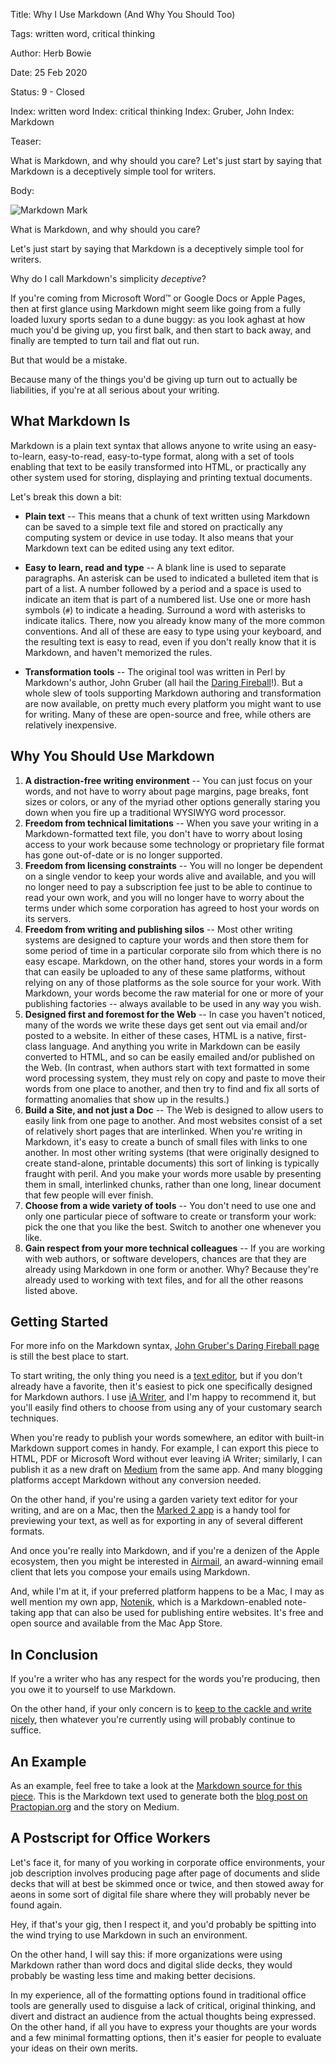 Title:  Why I Use Markdown (And Why You Should Too) 

Tags:   written word, critical thinking

Author: Herb Bowie

Date:   25 Feb 2020

Status: 9 - Closed

Index:  written word
Index:  critical thinking
Index:  Gruber, John
Index:  Markdown

Teaser: 

What is Markdown, and why should you care? Let's just start by saying that Markdown is a deceptively simple tool for writers.  

Body: 

<p><img src="../../images/markdown.png" alt="Markdown Mark" title="Markdown Mark" /></p>
 
What is Markdown, and why should you care?

Let's just start by saying that Markdown is a deceptively simple tool for writers. 

Why do I call Markdown's simplicity *deceptive*?

If you're coming from Microsoft Word&trade; or Google Docs or Apple Pages, then at first glance using Markdown might seem like going from a fully loaded luxury sports sedan to a dune buggy: as you look aghast at how much you'd be giving up, you first balk, and then start to back away, and finally are tempted to turn tail and flat out run. 

But that would be a mistake. 

Because many of the things you'd be giving up turn out to actually be liabilities, if you're at all serious about your writing. 

## What Markdown Is

Markdown is a plain text syntax that allows anyone to write using an easy-to-learn, easy-to-read, easy-to-type format, along with a set of tools enabling that text to be easily transformed into HTML, or practically any other system used for storing, displaying and printing textual documents. 

Let's break this down a bit:

* **Plain text** -- This means that a chunk of text written using Markdown can be saved to a simple text file and stored on practically any computing system or device in use today. It also means that your Markdown text can be edited using any text editor. 

* **Easy to learn, read and type** -- A blank line is used to separate paragraphs. An asterisk can be used to indicated a bulleted item that is part of a list. A number followed by a period and a space is used to indicate an item that is part of a numbered list. Use one or more hash symbols (`#`) to indicate a heading. Surround a word with asterisks to indicate italics. There, now you already know many of the more common conventions. And all of these are easy to type using your keyboard, and the resulting text is easy to read, even if you don't really know that it is Markdown, and haven't memorized the rules. 

* **Transformation tools** -- The original tool was written in Perl by Markdown's author, John Gruber (all hail the [Daring Fireball](https://daringfireball.net)!). But a whole slew of tools supporting Markdown authoring and transformation are now available, on pretty much every platform you might want to use for writing. Many of these are open-source and free, while others are relatively inexpensive.  

## Why You Should Use Markdown

1. **A distraction-free writing environment** -- You can just focus on your words, and not have to worry about page margins, page breaks, font sizes or colors, or any of the myriad other options generally staring you down when you fire up a traditional WYSIWYG word processor. 
2. **Freedom from technical limitations** -- When you save your writing in a Markdown-formatted text file, you don't have to worry about losing access to your work because some technology or proprietary file format has gone out-of-date or is no longer supported. 
3. **Freedom from licensing constraints** -- You will no longer be dependent on a single vendor to keep your words alive and available, and you will no longer need to pay a subscription fee just to be able to continue to read your own work, and you will no longer have to worry about the terms under which some corporation has agreed to host your words on its servers. 
4. **Freedom from writing and publishing silos** -- Most other writing systems are designed to capture your words and then store them for some period of time in a particular corporate silo from which there is no easy escape. Markdown, on the other hand, stores your words in a form that can easily be uploaded to any of these same platforms, without relying on any of those platforms as the sole source for your work. With Markdown, your words become the raw material for one or more of your publishing factories -- always available to be used in any way you wish. 
5. **Designed first and foremost for the Web** -- In case you haven't noticed, many of the words we write these days get sent out via email and/or posted to a website. In either of these cases, HTML is a native, first-class language. And anything you write in Markdown can be easily converted to HTML, and so can be easily emailed and/or published on the Web. (In contrast, when authors start with text formatted in some word processing system, they must rely on copy and paste to move their words from one place to another, and then try to find and fix all sorts of formatting anomalies that show up in the results.)
6. **Build a Site, and not just a Doc** -- The Web is designed to allow users to easily link from one page to another. And most websites consist of a set of relatively short pages that are interlinked. When you're writing in Markdown, it's easy to create a bunch of small files with links to one another. In most other writing systems (that were originally designed to create stand-alone, printable documents) this sort of linking is typically fraught with peril. And you make your words more usable by presenting them in small, interlinked chunks, rather than one long, linear document that few people will ever finish. 
7. **Choose from a wide variety of tools** -- You don't need to use one and only one particular piece of software to create or transform your work: pick the one that you like the best. Switch to another one whenever you like. 
8. **Gain respect from your more technical colleagues** -- If you are working with web authors, or software developers, chances are that they are already using Markdown in one form or another. Why? Because they're already used to working with text files, and for all the other reasons listed above.  

## Getting Started

For more info on the Markdown syntax, [John Gruber's Daring Fireball page](https://daringfireball.net/projects/markdown/syntax) is still the best place to start. 

To start writing, the only thing you need is a [text editor](https://en.wikipedia.org/wiki/Text_editor), but if you don't already have a favorite, then it's easiest to pick one specifically designed for Markdown authors. I use [iA Writer](https://ia.net/writer), and I'm happy to recommend it, but you'll easily find others to choose from using any of your customary search techniques. 

When you're ready to publish your words somewhere, an editor with built-in Markdown support comes in handy. For example, I can export this piece to HTML, PDF or Microsoft Word without ever leaving iA Writer; similarly, I can publish it as a new draft on [Medium](https://medium.com/@hbowie) from the same app.  And many blogging platforms accept Markdown without any conversion needed. 

On the other hand, if you're using a garden variety text editor for your writing, and are on a Mac, then the [Marked 2 app](https://marked2app.com/) is a handy tool for previewing your text, as well as for exporting in any of several different formats. 

And once you're really into Markdown, and if you're a denizen of the Apple ecosystem, then you might be interested in [Airmail](https://airmailapp.com), an award-winning email client that lets you compose your emails using Markdown. 

And, while I'm at it, if your preferred platform happens to be a Mac, I may as well mention my own app, [Notenik](https://notenik.net), which is a Markdown-enabled note-taking app that can also be used for publishing entire websites. It's free and open source and available from the Mac App Store. 

## In Conclusion

If you're a writer who has any respect for the words you're producing, then you owe it to yourself to use Markdown. 

On the other hand, if your only concern is to [keep to the cackle and write nicely](https://practopian.org/quotes/merely-a-muddle.html), then whatever you're currently using will probably continue to suffice. 

## An Example

As an example, feel free to take a look at the [Markdown source for this piece](https://practopian.org/blog/hbowie/why-i-use-markdown-and-why-you-should-too.text). This is the Markdown text used to generate both the [blog post on Practopian.org](https://practopian.org/blog/hbowie/why-i-use-markdown-and-why-you-should-too.html) and the story on Medium. 

## A Postscript for Office Workers

Let's face it, for many of you working in corporate office environments, your job description involves producing page after page of documents and slide decks that will at best be skimmed once or twice, and then stowed away for aeons in some sort of digital file share where they will probably never be found again. 

Hey, if that's your gig, then I respect it, and you'd probably be spitting into the wind trying to use Markdown in such an environment. 

On the other hand, I will say this: if more organizations were using Markdown rather than word docs and digital slide decks, they would probably be wasting less time and making better decisions. 

In my experience, all of the formatting options found in traditional office tools are generally used to disguise a lack of critical, original thinking, and divert and distract an audience from the actual thoughts being expressed. On the other hand, if all you have to express your thoughts are your words and a few minimal formatting options, then it's easier for people to evaluate your ideas on their own merits. 

